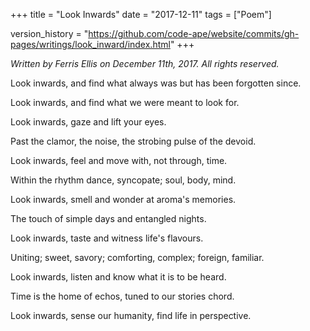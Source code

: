 +++
title = "Look Inwards"
date = "2017-12-11"
tags = ["Poem"]

version_history = "https://github.com/code-ape/website/commits/gh-pages/writings/look_inward/index.html"
+++

*Written by Ferris Ellis on December 11th, 2017. All rights reserved.*

Look inwards, and find what always was but has been forgotten since.

Look inwards, and find what we were meant to look for.

Look inwards, gaze and lift your eyes.

Past the clamor, the noise, the strobing pulse of the devoid.

Look inwards, feel and move with, not through, time.

Within the rhythm dance, syncopate; soul, body, mind.

Look inwards, smell and wonder at aroma's memories.

The touch of simple days and entangled nights.

Look inwards, taste and witness life's flavours.

Uniting; sweet, savory; comforting, complex; foreign, familiar.

Look inwards, listen and know what it is to be heard.

Time is the home of echos, tuned to our stories chord.

Look inwards, sense our humanity, find life in perspective.
